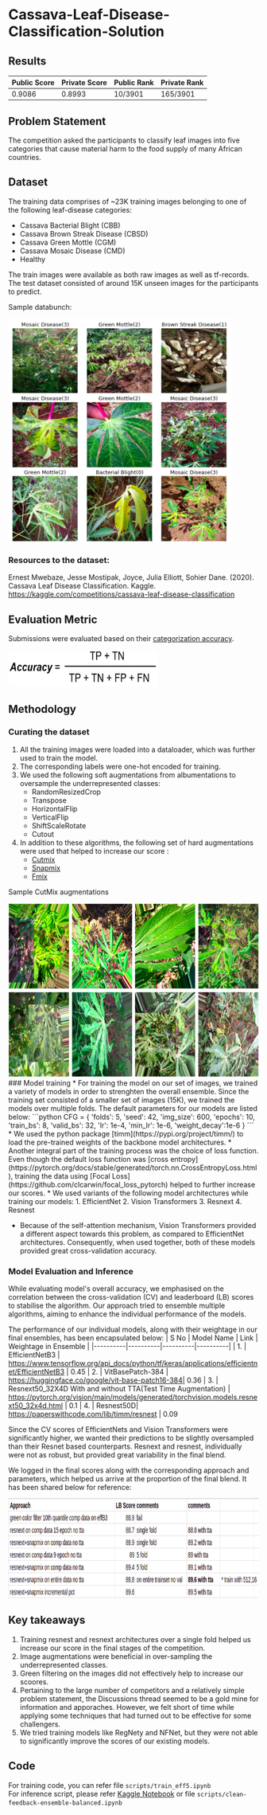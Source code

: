 # Cassava-Leaf-Disease-Classification-Solution

## Results
| Public Score | Private Score | Public Rank | Private Rank |
|----------|----------|----------|----------|
| 0.9086 | 0.8993 | 10/3901  | 165/3901

## Problem Statement  
The competition asked the participants to classify leaf images into five categories that cause material harm to the food supply of many African countries.

## Dataset
The training data comprises of ~23K training images belonging to one of the following leaf-disease categories:
* Cassava Bacterial Blight (CBB)
* Cassava Brown Streak Disease (CBSD)
* Cassava Green Mottle (CGM)
* Cassava Mosaic Disease (CMD)
* Healthy

The train images were available as both raw images as well as tf-records. The test dataset consisted of around 15K unseen images for the participants to predict.

Sample databunch: 

<img src="https://github.com/namantuli18/Cassava-Img-Classification-Solution/blob/main/imgs/sample_ds.png" width="450" height="450" />


### Resources to the dataset:  
Ernest Mwebaze, Jesse Mostipak, Joyce, Julia Elliott, Sohier Dane. (2020). Cassava Leaf Disease Classification. Kaggle. https://kaggle.com/competitions/cassava-leaf-disease-classification

## Evaluation Metric  
Submissions were evaluated based on their [categorization accuracy](https://developers.google.com/machine-learning/crash-course/classification/accuracy).

<img src="https://github.com/namantuli18/Cassava-Img-Classification-Solution/blob/main/imgs/eval_metric.png" width="300" height="75" />

## Methodology

### Curating the dataset
1. All the training images were loaded into a dataloader, which was further used to train the model.
2. The corresponding labels were one-hot encoded for training.
3. We used the following soft augmentations from albumentations to oversample the underrepresented classes:
   * RandomResizedCrop
   * Transpose
   * HorizontalFlip
   * VerticalFlip
   * ShiftScaleRotate
   * Cutout
4. In addition to these algorithms, the following set of hard augmentations were used that helped to increase our score :
   * [Cutmix](https://paperswithcode.com/method/cutmix#:~:text=CutMix%20is%20an%20image%20data,of%20pixels%20of%20combined%20images.)
   * [Snapmix](https://arxiv.org/abs/2012.04846)
   * [Fmix](https://paperswithcode.com/method/fmix)
     
 Sample CutMix augmentations
 
<img src="https://github.com/namantuli18/Cassava-Img-Classification-Solution/blob/main/imgs/cutmix-augs.png" width="750" height="350" />
### Model training 
* For training the model on our set of images, we trained a variety of models in order to strenghten the overall ensemble. Since the training set consisted of a smaller set of images (15K), we trained the models over multiple folds.
The default parameters for our models are listed below:
    ```python
    CFG = {
        'folds': 5,
        'seed': 42,
        'img_size': 600,
        'epochs': 10,
        'train_bs': 8,
        'valid_bs': 32,
        'lr': 1e-4,
        'min_lr': 1e-6,
        'weight_decay':1e-6
    }
    ```
* We used the python package [timm](https://pypi.org/project/timm/) to load the pre-trained weights of the backbone model architectures.
* Another integral part of the training process was the choice of loss function. Even though the default loss function was [cross entropy](https://pytorch.org/docs/stable/generated/torch.nn.CrossEntropyLoss.html), training the data using [Focal Loss](https://github.com/clcarwin/focal_loss_pytorch) helped to further increase our scores. 
* We used variants of the following model architectures while training our models:
  1. EfficientNet
  2. Vision Transformers
  3. Resnext
  4. Resnest

* Because of the self-attention mechanism, Vision Transformers provided a different aspect towards this problem, as compared to EfficientNet architectures. Consequently, when used together, both of these models provided great cross-validation accuracy. 

### Model Evaluation and Inference

While evaluating model's overall accuracy, we emphasised on the correlation between the cross-validation (CV) and leaderboard (LB) scores to stabilise the algorithm. Our approach tried to ensemble multiple algorithms, aiming to enhance the individual performance of the models.


The performance of our individual models, along with their weightage in our final ensembles, has been encapsulated below:
| S No | Model Name | Link | Weightage in Ensemble |
|----------|----------|----------|----------|
| 1. | EfficientNetB3 | https://www.tensorflow.org/api_docs/python/tf/keras/applications/efficientnet/EfficientNetB3 | 0.45
| 2. | VitBasePatch-384 | https://huggingface.co/google/vit-base-patch16-384| 0.36
| 3. | Resnext50_32X4D With and without TTA(Test Time Augmentation) | https://pytorch.org/vision/main/models/generated/torchvision.models.resnext50_32x4d.html | 0.1
| 4. | Resnest50D| https://paperswithcode.com/lib/timm/resnest | 0.09

Since the CV scores of EfficientNets and Vision Transformers were significantly higher, we wanted their predictions to be slightly oversampled than their Resnet based counterparts. Resnext and resnest, individually were not as robust, but provided great variability in the final blend.

We logged in the final scores along with the corresponding approach and parameters, which helped us arrive at the proportion of the final blend. It has been shared below for reference:

<img src="https://github.com/namantuli18/Cassava-Img-Classification-Solution/blob/main/imgs/cassava_scratch.png" width="800" height="200" />


## Key takeaways
1. Training resnest and resnext architectures over a single fold helped us increase our score in the final stages of the competition.
2. Image augmentations were beneficial in over-sampling the underrepresented classes.
3. Green filtering on the images did not effectively help to increase our scoores.
4. Pertaining to the large number of competitors and a relatively simple problem statement, the Discussions thread seemed to be a gold mine for information and apporaches. However, we felt short of time while applying some techniques that had turned out to be effective for some challengers.
5. We tried training models like RegNety and NFNet, but they were not able to significantly improve the scores of our existing models.

## Code 
For training code, you can refer file `scripts/train_eff5.ipynb`  
For inference script, please refer [Kaggle Notebook](https://www.kaggle.com/code/namantuli/ensemble-inferencev2-1-889683/notebook) or file `scripts/clean-feedback-ensemble-balanced.ipynb`

